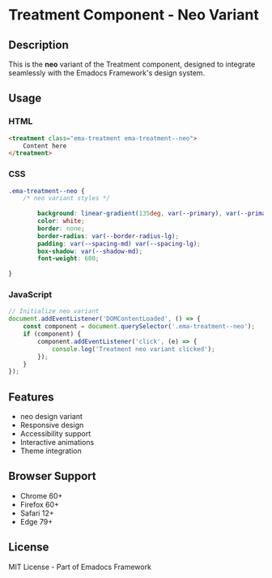 # Treatment Component - Neo Variant

## Description
This is the **neo** variant of the Treatment component, designed to integrate seamlessly with the Emadocs Framework's design system.

## Usage

### HTML
```html
<treatment class="ema-treatment ema-treatment--neo">
    Content here
</treatment>
```

### CSS
```css
.ema-treatment--neo {
    /* neo variant styles */
    
        background: linear-gradient(135deg, var(--primary), var(--primary-dark));
        color: white;
        border: none;
        border-radius: var(--border-radius-lg);
        padding: var(--spacing-md) var(--spacing-lg);
        box-shadow: var(--shadow-md);
        font-weight: 600;
    
}
```

### JavaScript
```javascript
// Initialize neo variant
document.addEventListener('DOMContentLoaded', () => {
    const component = document.querySelector('.ema-treatment--neo');
    if (component) {
        component.addEventListener('click', (e) => {
            console.log('Treatment neo variant clicked');
        });
    }
});
```

## Features
- neo design variant
- Responsive design
- Accessibility support
- Interactive animations
- Theme integration

## Browser Support
- Chrome 60+
- Firefox 60+
- Safari 12+
- Edge 79+

## License
MIT License - Part of Emadocs Framework
